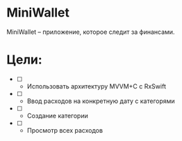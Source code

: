 # MiniWallet
MiniWallet – приложение, которое следит за финансами.

# Цели:
- [ ] - Использовать архитектуру MVVM+C с RxSwift

- [ ] - Ввод расходов на конкретную дату с категорями
- [ ] - Создание категории
- [ ] - Просмотр всех расходов
